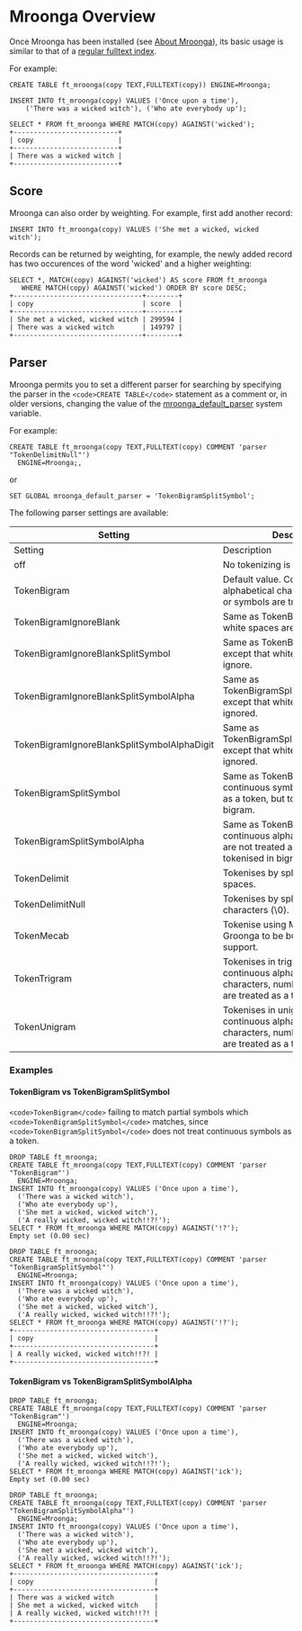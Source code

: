 
# Mroonga Overview

Once Mroonga has been installed (see [About Mroonga](about-mroonga.md)), its basic usage is similar to that of a [regular fulltext index](../../../server-usage/replication-cluster-multi-master/optimization-and-tuning/optimization-and-indexes/full-text-indexes/README.md).

For example:


```
CREATE TABLE ft_mroonga(copy TEXT,FULLTEXT(copy)) ENGINE=Mroonga;

INSERT INTO ft_mroonga(copy) VALUES ('Once upon a time'),
    ('There was a wicked witch'), ('Who ate everybody up');

SELECT * FROM ft_mroonga WHERE MATCH(copy) AGAINST('wicked');
+--------------------------+
| copy                     |
+--------------------------+
| There was a wicked witch |
+--------------------------+
```

## Score


Mroonga can also order by weighting. For example, first add another record:


```
INSERT INTO ft_mroonga(copy) VALUES ('She met a wicked, wicked witch');
```

Records can be returned by weighting, for example, the newly added record has two occurences of the word 'wicked' and a higher weighting:


```
SELECT *, MATCH(copy) AGAINST('wicked') AS score FROM ft_mroonga 
   WHERE MATCH(copy) AGAINST('wicked') ORDER BY score DESC;
+--------------------------------+--------+
| copy                           | score  |
+--------------------------------+--------+
| She met a wicked, wicked witch | 299594 |
| There was a wicked witch       | 149797 |
+--------------------------------+--------+
```

## Parser


Mroonga permits you to set a different parser for searching by specifying the parser in the `<code>CREATE TABLE</code>` statement as a comment or, in older versions, changing the value of the [mroonga_default_parser](mroonga-system-variables.md#mroonga_default_parser) system variable.


For example:


```
CREATE TABLE ft_mroonga(copy TEXT,FULLTEXT(copy) COMMENT 'parser "TokenDelimitNull"') 
  ENGINE=Mroonga;,
```

or


```
SET GLOBAL mroonga_default_parser = 'TokenBigramSplitSymbol';
```

The following parser settings are available:



| Setting | Description |
| --- | --- |
| Setting | Description |
| off | No tokenizing is performed. |
| TokenBigram | Default value. Continuous alphabetical characters, numbers or symbols are treated as a token. |
| TokenBigramIgnoreBlank | Same as TokenBigram except that white spaces are ignored. |
| TokenBigramIgnoreBlankSplitSymbol | Same as TokenBigramSplitSymbol. except that white spaces are ignore. |
| TokenBigramIgnoreBlankSplitSymbolAlpha | Same as TokenBigramSplitSymbolAlpha except that white spaces are ignored. |
| TokenBigramIgnoreBlankSplitSymbolAlphaDigit | Same as TokenBigramSplitSymbolAlphaDigit except that white spaces are ignored. |
| TokenBigramSplitSymbol | Same as TokenBigram except that continuous symbols are not treated as a token, but tokenised in bigram. |
| TokenBigramSplitSymbolAlpha | Same as TokenBigram except that continuous alphabetical characters are not treated as a token, but tokenised in bigram. |
| TokenDelimit | Tokenises by splitting on white spaces. |
| TokenDelimitNull | Tokenises by splitting on null characters (\0). |
| TokenMecab | Tokenise using MeCab. Required Groonga to be buillt with MeCab support. |
| TokenTrigram | Tokenises in trigrams but continuous alphabetical characters, numbers or symbols are treated as a token. |
| TokenUnigram | Tokenises in unigrams but continuous alphabetical characters, numbers or symbols are treated as a token. |



### Examples


#### TokenBigram vs TokenBigramSplitSymbol


`<code>TokenBigram</code>` failing to match partial symbols which `<code>TokenBigramSplitSymbol</code>` matches, since `<code>TokenBigramSplitSymbol</code>` does not treat continuous symbols as a token.


```
DROP TABLE ft_mroonga;
CREATE TABLE ft_mroonga(copy TEXT,FULLTEXT(copy) COMMENT 'parser "TokenBigram"') 
  ENGINE=Mroonga;
INSERT INTO ft_mroonga(copy) VALUES ('Once upon a time'),   
  ('There was a wicked witch'), 
  ('Who ate everybody up'), 
  ('She met a wicked, wicked witch'), 
  ('A really wicked, wicked witch!!?!');
SELECT * FROM ft_mroonga WHERE MATCH(copy) AGAINST('!?');
Empty set (0.00 sec)

DROP TABLE ft_mroonga;
CREATE TABLE ft_mroonga(copy TEXT,FULLTEXT(copy) COMMENT 'parser "TokenBigramSplitSymbol"') 
  ENGINE=Mroonga;
INSERT INTO ft_mroonga(copy) VALUES ('Once upon a time'),   
  ('There was a wicked witch'), 
  ('Who ate everybody up'), 
  ('She met a wicked, wicked witch'), 
  ('A really wicked, wicked witch!!?!');
SELECT * FROM ft_mroonga WHERE MATCH(copy) AGAINST('!?');
+-----------------------------------+
| copy                              |
+-----------------------------------+
| A really wicked, wicked witch!!?! |
+-----------------------------------+
```

#### TokenBigram vs TokenBigramSplitSymbolAlpha


```
DROP TABLE ft_mroonga;
CREATE TABLE ft_mroonga(copy TEXT,FULLTEXT(copy) COMMENT 'parser "TokenBigram"') 
  ENGINE=Mroonga;
INSERT INTO ft_mroonga(copy) VALUES ('Once upon a time'),   
  ('There was a wicked witch'), 
  ('Who ate everybody up'), 
  ('She met a wicked, wicked witch'), 
  ('A really wicked, wicked witch!!?!');
SELECT * FROM ft_mroonga WHERE MATCH(copy) AGAINST('ick');
Empty set (0.00 sec)

DROP TABLE ft_mroonga;
CREATE TABLE ft_mroonga(copy TEXT,FULLTEXT(copy) COMMENT 'parser "TokenBigramSplitSymbolAlpha"') 
  ENGINE=Mroonga;
INSERT INTO ft_mroonga(copy) VALUES ('Once upon a time'),   
  ('There was a wicked witch'), 
  ('Who ate everybody up'), 
  ('She met a wicked, wicked witch'), 
  ('A really wicked, wicked witch!!?!');
SELECT * FROM ft_mroonga WHERE MATCH(copy) AGAINST('ick');
+-----------------------------------+
| copy                              |
+-----------------------------------+
| There was a wicked witch          |
| She met a wicked, wicked witch    |
| A really wicked, wicked witch!!?! |
+-----------------------------------+
```
